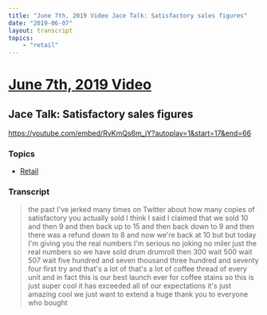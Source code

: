 ```yaml
---
title: "June 7th, 2019 Video Jace Talk: Satisfactory sales figures"
date: "2019-06-07"
layout: transcript
topics:
    - "retail"
---
```

# [June 7th, 2019 Video](../2019-06-07.md)
## Jace Talk: Satisfactory sales figures
https://youtube.com/embed/RvKmQs6m_iY?autoplay=1&start=17&end=66

### Topics
* [Retail](../topics/retail.md)

### Transcript

> the past I've jerked many times on Twitter about how many copies of satisfactory you actually sold I think I said I claimed that we sold 10 and then 9 and then back up to 15 and then back down to 9 and then there was a refund down to 8 and now we're back at 10 but but today I'm giving you the real numbers I'm serious no joking no miler just the real numbers so we have sold drum drumroll then 300 wait 500 wait 507 wait five hundred and seven thousand three hundred and seventy four first try and that's a lot of that's a lot of coffee thread of every unit and in fact this is our best launch ever for coffee stains so this is just super cool it has exceeded all of our expectations it's just amazing cool we just want to extend a huge thank you to everyone who bought
